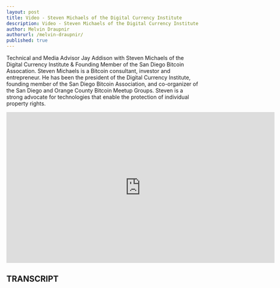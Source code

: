 ```yaml
---
layout: post
title: Video - Steven Michaels of the Digital Currency Institute
description: Video - Steven Michaels of the Digital Currency Institute
author: Melvin Draupnir
authorurl: /melvin-draupnir/
published: true
---
```


<p>Technical and Media Advisor Jay Addison with Steven Michaels of the Digital Currency Institute & Founding Member of the San Diego Bitcoin Assocation. Steven Michaels is a Bitcoin consultant, investor and entrepreneur. He has been the president of the Digital Currency Institute, founding member of the San Diego Bitcoin Association, and co-organizer of the San Diego and Orange County Bitcoin Meetup Groups. Steven is a strong advocate for technologies that enable the protection of individual property rights.</p>

<center><iframe width="700" height="394" src="https://www.youtube.com/embed/Y4_ESQslXBg" frameborder="0" allowfullscreen></iframe></center>

<h2>TRANSCRIPT</h2>

